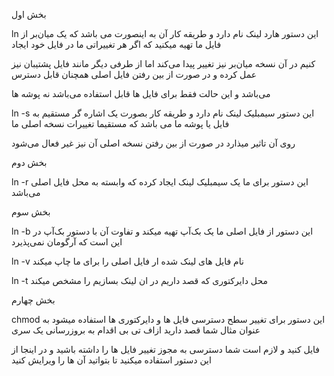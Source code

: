 بخش اول

ln این دستور هارد لینک نام دارد و طریقه کار آن به اینصورت می باشد که یک میان‌بر از فایل ما تهیه میکنید که اگر هر تغییراتی ما در فایل خود ایجاد 

کنیم در آن نسخه میان‌بر نیز تغییر پیدا می‌کند اما از طرفی دیگر مانند فایل پشتیبان نیز عمل کرده و در صورت از بین رفتن فایل اصلی همچنان قابل دسترس 

می‌باشد و این حالت فقط برای فایل ها قابل استفاده می‌باشد نه پوشه ها 

ln -s این دستور سیمبلیک لینک نام دارد و طریقه کار بصورت یک اشاره گر مستقیم به فایل یا پوشه ما می باشد که مستقیما تغییرات نسخه اصلی ما 

روی آن تاثیر میذارد در صورت از بین رفتن نسخه اصلی آن نیز غیر فعال می‌شود


بخش دوم

ln -r این دستور برای ما یک سیمبلیک لینک ایجاد کرده که وابسته به محل فایل اصلی می‌باشد 

بخش سوم

ln -b این دستور از فایل اصلی ما یک بک‌آپ تهیه میکند و تفاوت آن با دستور بک‌آپ در این است که آرگومان نمی‌پذیرد

ln -v نام فایل های لینک شده ار فایل اصلی را برای ما چاپ میکند 

ln -t محل دایرکتوری که قصد داریم در ان لینک بسازیم را مشخص میکند

بخش چهارم

chmod این دستور برای تغییر سطح دسترسی فایل ها و دایرکتوری ها استفاده میشود به عنوان مثال شما قصد دارید ازاف تی بی اقدام به بروزرسانی یک سری 

فایل کنید و لازم است شما دسترسی به مجوز تغییر فایل ها را داشته باشید و در اینجا از این دستور استفاده میکنید تا بتواتید آن ها را ویرایش کنید 
